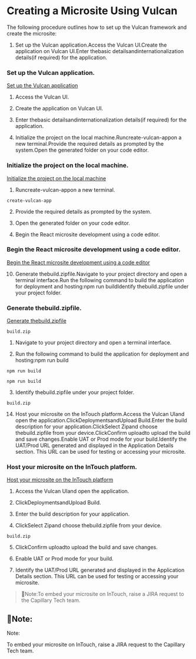 # Creating a Microsite Using Vulcan

The following procedure outlines how to set up the Vulcan framework and create the microsite:

1. Set up the Vulcan application.Access the Vulcan UI.Create the application on Vulcan UI.Enter thebasic detailsandinternationalization details(if required) for the application.

### Set up the Vulcan application.

[Set up the Vulcan application](/reference/vulcan-getting-started#application-setup)

1. Access the Vulcan UI.

2. Create the application on Vulcan UI.

3. Enter thebasic detailsandinternationalization details(if required) for the application.

5. Initialize the project on the local machine.Runcreate-vulcan-appon a new terminal.Provide the required details as prompted by the system.Open the generated folder on your code editor.

### Initialize the project on the local machine.

[Initialize the project on the local machine](/reference/vulcan-getting-started#local-project-initialization)

1. Runcreate-vulcan-appon a new terminal.

`create-vulcan-app`

2. Provide the required details as prompted by the system.

3. Open the generated folder on your code editor.

9. Begin the React microsite development using a code editor.

### Begin the React microsite development using a code editor.

[Begin the React microsite development using a code editor](/reference/application-development-process)

10. Generate thebuild.zipfile.Navigate to your project directory and open a terminal interface.Run the following command to build the application for deployment and hosting:npm run buildIdentify thebuild.zipfile under your project folder.

### Generate thebuild.zipfile.

[Generate thebuild.zipfile](/reference/application-development-process#starting-and-building-your-application)

`build.zip`

1. Navigate to your project directory and open a terminal interface.

2. Run the following command to build the application for deployment and hosting:npm run build

`npm run build`

`npm run build`

3. Identify thebuild.zipfile under your project folder.

`build.zip`

14. Host your microsite on the InTouch platform.Access the Vulcan UIand open the application.ClickDeploymentsandUpload Build.Enter the build description for your application.ClickSelect Zipand choose thebuild.zipfile from your device.ClickConfirm uploadto upload the build and save changes.Enable UAT or Prod mode for your build.Identify the UAT/Prod URL generated and displayed in the Application Details section. This URL can be used for testing or accessing your microsite.

### Host your microsite on the InTouch platform.

[Host your microsite on the InTouch platform](/reference/application-development-process#hosting-a-vulcan-app)

1. Access the Vulcan UIand open the application.

2. ClickDeploymentsandUpload Build.

3. Enter the build description for your application.

4. ClickSelect Zipand choose thebuild.zipfile from your device.

`build.zip`

5. ClickConfirm uploadto upload the build and save changes.

6. Enable UAT or Prod mode for your build.

7. Identify the UAT/Prod URL generated and displayed in the Application Details section. This URL can be used for testing or accessing your microsite.

> 📘Note:To embed your microsite on InTouch, raise a JIRA request to the Capillary Tech team.

## 📘Note:

Note:

To embed your microsite on InTouch, raise a JIRA request to the Capillary Tech team.